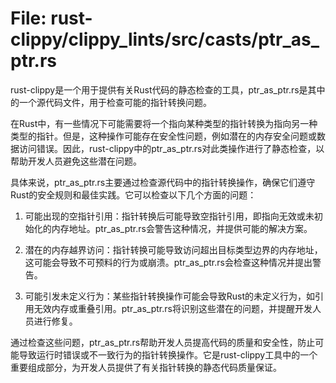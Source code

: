 # File: rust-clippy/clippy_lints/src/casts/ptr_as_ptr.rs

rust-clippy是一个用于提供有关Rust代码的静态检查的工具，ptr_as_ptr.rs是其中的一个源代码文件，用于检查可能的指针转换问题。

在Rust中，有一些情况下可能需要将一个指向某种类型的指针转换为指向另一种类型的指针。但是，这种操作可能存在安全性问题，例如潜在的内存安全问题或数据访问错误。因此，rust-clippy中的ptr_as_ptr.rs对此类操作进行了静态检查，以帮助开发人员避免这些潜在问题。

具体来说，ptr_as_ptr.rs主要通过检查源代码中的指针转换操作，确保它们遵守Rust的安全规则和最佳实践。它可以检查以下几个方面的问题：

1. 可能出现的空指针引用：指针转换后可能导致空指针引用，即指向无效或未初始化的内存地址。ptr_as_ptr.rs会警告这种情况，并提供可能的解决方案。

2. 潜在的内存越界访问：指针转换可能导致访问超出目标类型边界的内存地址，这可能会导致不可预料的行为或崩溃。ptr_as_ptr.rs会检查这种情况并提出警告。

3. 可能引发未定义行为：某些指针转换操作可能会导致Rust的未定义行为，如引用无效内存或重叠引用。ptr_as_ptr.rs将识别这些潜在的问题，并提醒开发人员进行修复。

通过检查这些问题，ptr_as_ptr.rs帮助开发人员提高代码的质量和安全性，防止可能导致运行时错误或不一致行为的指针转换操作。它是rust-clippy工具中的一个重要组成部分，为开发人员提供了有关指针转换的静态代码质量保证。

